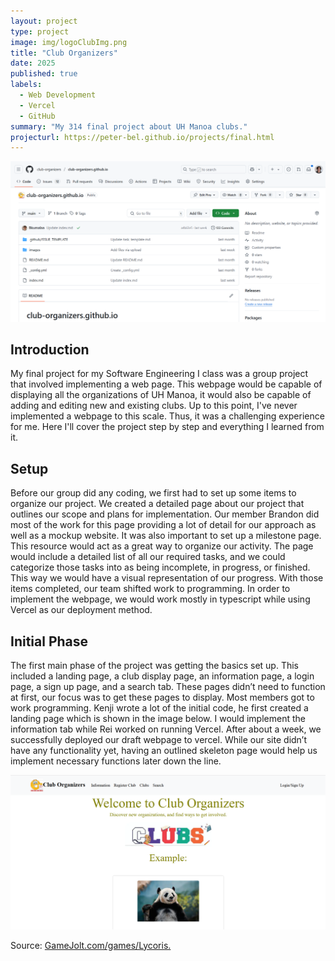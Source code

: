 ```yaml
---
layout: project
type: project
image: img/logoClubImg.png
title: "Club Organizers"
date: 2025
published: true
labels:
  - Web Development
  - Vercel
  - GitHub
summary: "My 314 final project about UH Manoa clubs."
projecturl: https://peter-bel.github.io/projects/final.html
---
```


<div class="text-center p-4">
  <img class="img-fluid" src="../img/ClubOrgGitImg.png">
</div>

## Introduction
My final project for my Software Engineering I class was a group project that involved implementing a web page. This webpage would be capable of displaying all the organizations of UH Manoa, it would also be capable of adding and editing new and existing clubs. Up to this point, I've never implemented a webpage to this scale. Thus, it was a challenging experience for me. Here I'll cover the project step by step and everything I learned from it. 

## Setup
Before our group did any coding, we first had to set up some items to organize our project. We created a detailed page about our project that outlines our scope and plans for implementation. Our member Brandon did most of the work for this page providing a lot of detail for our approach as well as a mockup website. 
It was also important to set up a milestone page. This resource would act as a great way to organize our activity. The page would include a detailed list of all our required tasks, and we could categorize those tasks into as being incomplete, in progress, or finished. This way we would have a visual representation of our progress. 
With those items completed, our team shifted work to programming. In order to implement the webpage, we would work mostly in typescript while using Vercel as our deployment method. 

## Initial Phase
The first main phase of the project was getting the basics set up. This included a landing page, a club display page, an information page, a login page, a sign up page, and a search tab. These pages didn’t need to function at first, our focus was to get these pages to display. 
Most members got to work programming. Kenji wrote a lot of the initial code, he first created a landing page which is shown in the image below. I would implement the information tab while Rei worked on running Vercel. After about a week, we successfully deployed our draft webpage to vercel. While our site didn’t have any functionality yet, having an outlined skeleton page would help us implement necessary functions later down the line. 

<div class="text-center p-4">
  <img class="img-fluid" src="../img/FinalLandImg.png">
</div>


Source: <a href="https://gamejolt.com/games/Lycoris/903344"><i class="large github icon "></i>GameJolt.com/games/Lycoris.</a>
